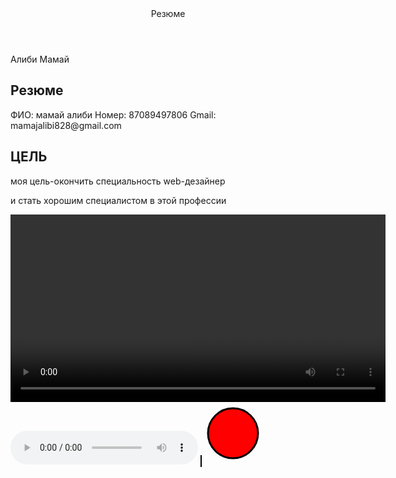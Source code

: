 <!DOCTYPE html>
<html lang="en">
<head>
   <meta charset="UTF-8">
   <meta name="viewport" content="width=device-width, initial-scale=1.0">
   <title>Резюме</title>
</head>
<body>
<header>Резюме</header>
<footer>Алиби Мамай</footer>
<section>
  <h2>Резюме</h2>
  <p>ФИО: мамай алиби
   Номер: 87089497806
  Gmail: mamajalibi828@gmail.com</p>
</section>
<article>
  <h2>ЦЕЛЬ</h2>
  <p>моя цель-окончить специальность web-дезайнер</p>
  <p>и стать хорошим специалистом в этой профессии</p>
</article>
<section>
   <video width="600" controls>
  <source src="https://youtu.be/-zksrfq4waA?si=q72lEVhG405UR17R" type="https://youtu.be/-zksrfq4waA?si=q72lEVhG405UR17R">target="_blank">
</video>
</section> 
   <audio controls>
       <li><a href="https://lmusic.kz/mp3/akimmmich-bimo-qaitadan-bastama/185219" target="_blank">Music</a></li>
    </audio>
    <canvas id="myCanvas" width="200" height="100" style="border:1px solid #000000;"></canvas>
    <svg width="100" height="100">
        <circle cx="50" cy="50" r="40" stroke="black" stroke-width="3" fill="red" />
    </svg>
</body>
</html>
